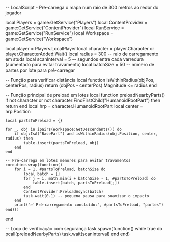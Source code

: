 -- LocalScript - Pré-carrega o mapa num raio de 300 metros ao redor do jogador

local Players = game:GetService("Players")
local ContentProvider = game:GetService("ContentProvider")
local RunService = game:GetService("RunService")
local Workspace = game:GetService("Workspace")

local player = Players.LocalPlayer
local character = player.Character or player.CharacterAdded:Wait()
local radius = 300 -- raio de carregamento em studs
local scanInterval = 5 -- segundos entre cada varredura (aumentado para evitar travamento)
local batchSize = 50 -- número de partes por lote para pré-carregar

-- Função para verificar distância
local function isWithinRadius(objPos, centerPos, radius)
	return (objPos - centerPos).Magnitude <= radius
end

-- Função principal de preload em lotes
local function preloadNearbyParts()
	if not character or not character:FindFirstChild("HumanoidRootPart") then return end
	local hrp = character.HumanoidRootPart
	local center = hrp.Position

	local partsToPreload = {}

	for _, obj in ipairs(Workspace:GetDescendants()) do
		if obj:IsA("BasePart") and isWithinRadius(obj.Position, center, radius) then
			table.insert(partsToPreload, obj)
		end
	end

	-- Pré-carrega em lotes menores para evitar travamentos
	coroutine.wrap(function()
		for i = 1, #partsToPreload, batchSize do
			local batch = {}
			for j = i, math.min(i + batchSize - 1, #partsToPreload) do
				table.insert(batch, partsToPreload[j])
			end
			ContentProvider:PreloadAsync(batch)
			task.wait(0.1) -- pequena pausa para suavizar o impacto
		end
		print("✅ Pré-carregamento concluído:", #partsToPreload, "partes")
	end)()
end

-- Loop de verificação com segurança
task.spawn(function()
	while true do
		pcall(preloadNearbyParts)
		task.wait(scanInterval)
	end
end)

